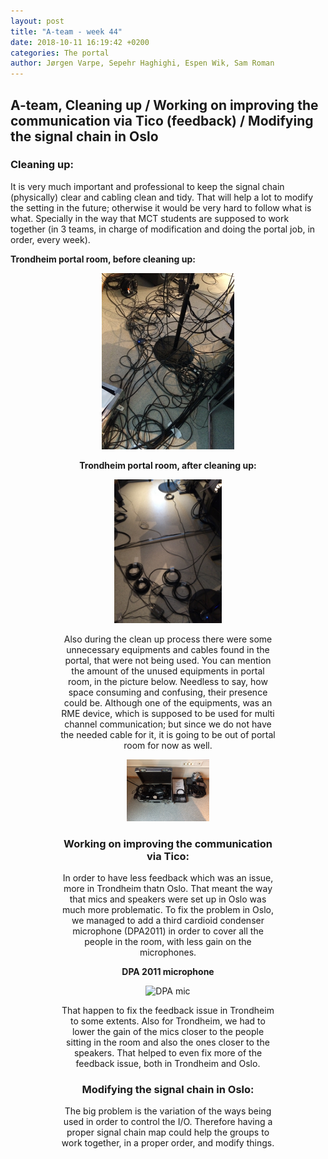 ```yaml
---
layout: post
title: "A-team - week 44"
date: 2018-10-11 16:19:42 +0200
categories: The portal
author: Jørgen Varpe, Sepehr Haghighi, Espen Wik, Sam Roman
---
```


## A-team, Cleaning up / Working on improving the communication via Tico (feedback) / Modifying the signal chain in Oslo

### Cleaning up:
It is very much important and professional to keep the signal chain (physically) clear and cabling clean and tidy.
That will help a lot to modify the setting in the future; otherwise it would be very hard to follow what is what.
Specially in the way that MCT students are supposed to work together (in 3 teams, in charge of modification and doing the portal job, in order, every week).

**Trondheim portal room, before cleaning up:**
<figure align="middle">
<img src="/assets/img/Before.jpg" alt="Trondheim portal room, before cleaning up" width="50%">

**Trondheim portal room, after cleaning up:**
<figure align="middle">
<img src="/assets/img/After.jpg" alt="Trondheim portal room, after cleaning up" width="50%">

Also during the clean up process there were some unnecessary equipments and cables found in the portal, that were not being used.
You can mention the amount of the unused equipments in portal room, in the picture below. Needless to say, how space consuming and confusing, their presence could be. Although one of the equipments, was an RME device, which is supposed to be used for multi channel communication; but since we do not have the needed cable for it, it is going to be out of portal room for now as well.

<figure align="middle">
<img src="/assets/img/Not_needed.jpg" alt="Unncessary equipments" width="50%">
</figure>


### Working on improving the communication via Tico:

In order to have less feedback which was an issue, more in Trondheim thatn Oslo. That meant the way that mics and speakers were set up in Oslo was much more problematic. To fix the problem in Oslo, we managed to add a third cardioid condenser microphone (DPA2011) in order to cover all the people in the room, with less gain on the microphones.

**DPA 2011 microphone**
<figure align="middle">
<img src="https://www.mixonline.com/.image/t_share/MTUxNDE5OTM4NTQ4MzYwNDIy/dpa_2011cjpg.jpg" alt="DPA mic" width="50%">
</figure>

That happen to fix the feedback issue in Trondheim to some extents. Also for Trondheim, we had to lower the gain of the mics closer to the people sitting in the room and also the ones closer to the speakers. That helped to even fix more of the feedback issue, both in Trondheim and Oslo.

### Modifying the signal chain in Oslo:

The big problem is the variation of the ways being used in order to control the I/O. Therefore having a proper signal chain map could help the groups to work together, in a proper order, and modify things.
